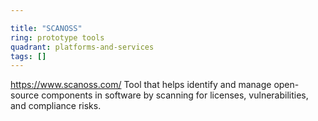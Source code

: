 ```yaml
---

title: "SCANOSS"
ring: prototype tools
quadrant: platforms-and-services
tags: []
---
```

https://www.scanoss.com/
Tool that helps identify and manage open-source components in software by scanning for licenses, vulnerabilities, and compliance risks.
